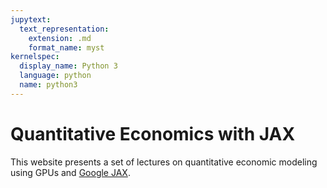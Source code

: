 ```yaml
---
jupytext:
  text_representation:
    extension: .md
    format_name: myst
kernelspec:
  display_name: Python 3
  language: python
  name: python3
---
```


# Quantitative Economics with JAX

This website presents a set of lectures on quantitative economic modeling
using GPUs and [Google JAX](https://jax.readthedocs.io).


```{tableofcontents}
```
